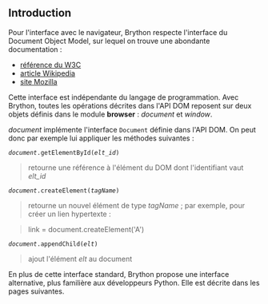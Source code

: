 Introduction
------------

Pour l'interface avec le navigateur, Brython respecte l'interface du Document
Object Model, sur lequel on trouve une abondante documentation :

- [référence du W3C](http://www.w3.org/DOM/)
- [article Wikipedia](http://fr.wikipedia.org/wiki/Document_Object_Model)
- [site Mozilla](https://developer.mozilla.org/fr/docs/DOM)

Cette interface est indépendante du langage de programmation. Avec Brython,
toutes les opérations décrites dans l'API DOM reposent sur deux objets définis
dans le module **browser** : _document_ et _window_.

_document_ implémente l'interface `Document` définie dans l'API DOM. On peut
donc par exemple lui appliquer les méthodes suivantes :

<code>_document_.getElementById(_elt\_id_)</code>

> retourne une référence à l'élément du DOM dont l'identifiant vaut _elt\_id_

<code>_document_.createElement(_tagName_)</code>

> retourne un nouvel élément de type _tagName_ ; par exemple, pour créer un
> lien hypertexte :

>    link = document.createElement('A')

<code>_document_.appendChild(_elt_)</code>

> ajout l'élément _elt_ au document

En plus de cette interface standard, Brython propose une interface
alternative, plus familière aux développeurs Python. Elle est décrite dans les
pages suivantes.


